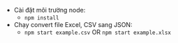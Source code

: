 - Cài đặt môi trường node: 
  - `npm install`
- Chạy convert file Excel, CSV sang JSON:
  - `npm start example.csv` OR `npm start example.xlsx`
